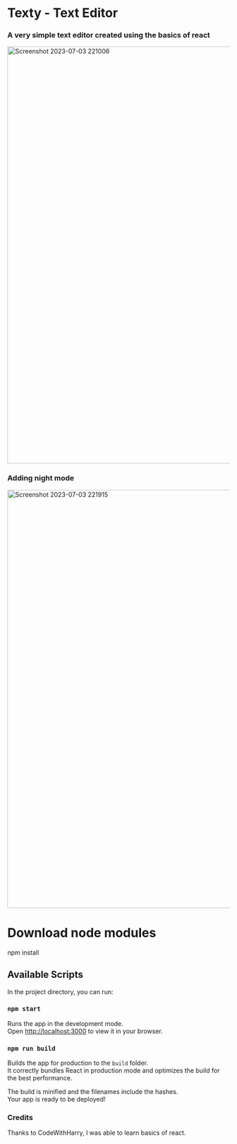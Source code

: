 <h1>Texty - Text Editor</h1>
<h3> A very simple text editor created using the basics of react</h3>



<img width="944" alt="Screenshot 2023-07-03 221006" src="https://github.com/Selina-Varshney/Texty/assets/99686864/acbf59a0-32bc-4b71-b3ac-235689674407">

<h3> Adding night mode</h3>
<img width="947" alt="Screenshot 2023-07-03 221915" src="https://github.com/Selina-Varshney/Texty/assets/99686864/2a883b0f-a788-4bdd-b045-f256392cdf00">

# Download node modules
npm install

## Available Scripts

In the project directory, you can run:

### `npm start`

Runs the app in the development mode.\
Open [http://localhost:3000](http://localhost:3000) to view it in your browser.

### `npm run build`

Builds the app for production to the `build` folder.\
It correctly bundles React in production mode and optimizes the build for the best performance.

The build is minified and the filenames include the hashes.\
Your app is ready to be deployed!

### Credits
Thanks to CodeWithHarry, I was able to learn basics of react.



